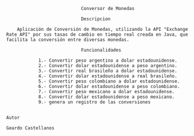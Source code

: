                                 Conversor de Monedas

                                Descripcion

        Aplicación de Conversión de Monedas, utilizando la API "Exchange Rate API" por sus tasas de cambio en tiempo real creada en Java, que facilita la conversión entre diversas monedas.

                                Funcionalidades       

                1.- Convertir peso argentino a dolar estadounidense.
                2.- Convertir dolar estadounidense a peso argentino.
                3.- Convertir real brasileño a dolar estadounidense.
                4.- Convertir dolar estadounidense a real brasileño.
                5.- Convertir peso colombiano a dolar estadounidense.
                6.- Convertir dolar estadounidense a peso colombiano.
                7.- Convertir peso mexicano a dolar estadounidense.
                8.- Convertir dolar estadounidense a peso mexicano.
                9.- genera un registro de las conversiones

        
    Autor

    Geardo Castellanos


